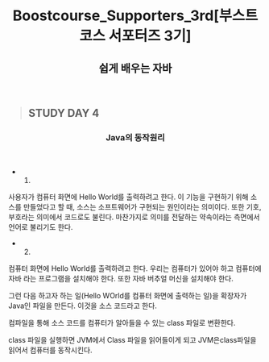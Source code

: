 <h1 align = "center">Boostcourse_Supporters_3rd[부스트코스 서포터즈 3기]</h1>
<h2 align = "center">쉽게 배우는 자바</h2>
<br>

>## STUDY DAY 4
<h3 align = "center">Java의 동작원리</h3>
<br>

* 1.
사용자가 컴퓨터 화면에 Hello World를 출력하려고 한다.
이 기능을 구현하기 위해 소스를 만들었다고 할 때, 소스는 소프트웨어가 구현되는 원인이라는 의미이다.
또한 기호, 부호라는 의미에서 코드로도 불린다.
마찬가지로 의미를 전달하는 약속이라는 측면에서 언어로 불리기도 한다.
<br>
* 2.
컴퓨터 화면에 Hello World를 출력하려고 한다.
우리는 컴퓨터가 있어야 하고 컴퓨터에 자바 라는 프로그램을 설치해야 한다.
또한 자바 버추얼 머신을 설치해야 한다.

그런 다음 하고자 하는 일(Hello WOrld를 컴퓨터 화면에 출력하는 일)을 확장자가 Java인 파일을 만든다.
이것을 소스 코드라고 한다.

컴파일을 통해 소스 코드를 컴퓨터가 알아들을 수 있는 class 파일로 변환한다.

class 파일을 실행하면 JVM에서 Class 파일을 읽어들이게 되고 JVM은class파일을 읽어서 컴퓨터를 동작시킨다.
